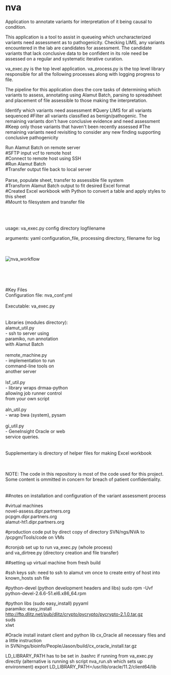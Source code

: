 # nva
Application to annotate variants for interpretation of it being causal to condition.

This application is a tool to assist in queueing which uncharacterized variants need assessment as to pathogenicity.  Checking LIMS, any variants encountered in the lab are candidates for assessment.  The candidate variants that lack conclusive data to be confident in its role need be assessed on a regular and systematic iterative curation.


va_exec.py is the top level application.  va_process.py is the top level library responsible for all the following processes along with logging progress to file.


The pipeline for this application does the core tasks of determining which variants to assess, annotating using Alamut Batch, parsing to spreadsheet and placement of file assessible to those making the interpretation.

Identify which variants need assessment
    #Query LIMS for all variants sequenced
    #Filter all variants classified as benign/pathogenic.  The remaining variants don't have conclusive evidence and need assessment
    #Keep only those variants that haven't been recently assessed
    #The remaining variants need revisiting to consider any new finding supporting conclusive pathogenicity
    
Run Alamut Batch on remote server </br>
    #SFTP input vcf to remote host</br>
    #Connect to remote host using SSH</br>
    #Run Alamut Batch</br>
    #Transfer output file back to local server</br>
</br>
Parse, populate sheet, transfer to assessible file system</br>
    #Transform Alamut Batch output to fit desired Excel format</br>
    #Created Excel workbook with Python to convert a table and apply styles to this sheet</br>
    #Mount to filesystem and transfer file </br>
  </br></br></br>  

 usage: va_exec.py config directory logfilename</br>
 
 arguments: yaml configuration_file, processing directory, filename for log
 </br></br></br>
 
![nva_workflow](https://user-images.githubusercontent.com/803012/30942794-02e45a12-a3bb-11e7-9395-f1510cf369fe.png)

</br></br></br>
 
 #Key Files</br>
 Configuration file: nva_conf.yml</br></br>
 Executable: va_exec.py</br></br></br>
 Libraries (modules directory):</br>
    alamut_util.py</br>
     - ssh to server using </br>
       paramiko, run annotation </br>
       with Alamut Batch</br></br>
    remote_machine.py</br>
     - implementation to run</br> 
       command-line tools on </br>
       another server</br></br>
    lsf_util.py</br>
      - library wraps drmaa-python </br>
        allowing job runner control </br>
        from your own script</br></br>
    aln_util.py</br>
     - wrap bwa (system), pysam</br></br>
    gi_util.py</br>
     - GeneInsight Oracle or web </br>
       service queries.</br></br>  
 Supplementary is directory of helper files for making Excel workbook</br>
 </br></br>

NOTE: The code in this repository is most of the code used for this project.  Some content is ommitted in concern for breach of patient confidentiality.
</br></br></br>
##notes on installation and configuration of the variant assessment process

#virtual machines</br>
novel-assess.dipr.partners.org</br>
pcpgm.dipr.partners.org</br>
alamut-ht1.dipr.partners.org</br>


#production code put by direct copy of directory SVN/ngs/NVA to </br>
	/pcpgm/Tools/code on VMs</br>
	
	
#cronjob set up to run va_exec.py (whole process) </br>
	and va_dirtree.py (directory creation and file transfer)</br>
	

##setting up virtual machine from fresh build

#ssh keys
ssh: need to ssh to alamut vm once to create entry of host into known_hosts ssh file

#python-devel (python development headers and libs)
	sudo rpm -Uvf python-devel-2.6.6-51.el6.x86_64.rpm

#python libs (sudo easy_install)
pyyaml</br>
paramiko: easy_install http://ftp.dlitz.net/pub/dlitz/crypto/pycrypto/pycrypto-2.1.0.tar.gz</br>
suds</br>
xlwt</br>

	
#Oracle
install instant client and python lib cx_Oracle
	all necessary files and a little instruction </br>
	in SVN/ngs/bioinfo/People/Jason/build/cx_oracle_install.tar.gz</br>

LD_LIBRARY_PATH has to be set in .bashrc if running from va_exec.py directly 
	(alternative is running sh script nva_run.sh which sets up environment)
	export LD_LIBRARY_PATH=/usr/lib/oracle/11.2/client64/lib


